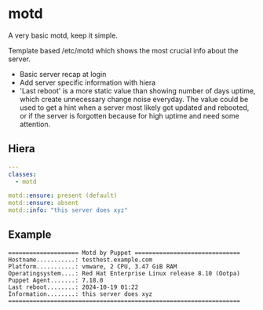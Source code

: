 # motd
A very basic motd, keep it simple.

Template based /etc/motd which shows the most crucial info about the server.

- Basic server recap at login
- Add server specific information with hiera
- 'Last reboot' is a more static value than showing number of days uptime, which create unnecessary change noise everyday.
The value could be used to get a hint when a server most likely got updated and rebooted, or if the server is forgotten because for high uptime and need some attention.

## Hiera

```yaml
---
classes:
  - motd

motd::ensure: present (default)
motd::ensure: absent
motd::info: "this server does xyz"
```

## Example

```
==================== Motd by Puppet ==============================
Hostname...........: testhest.example.com
Platform...........: vmware, 2 CPU, 3.47 GiB RAM
Operatingsystem....: Red Hat Enterprise Linux release 8.10 (Ootpa)
Puppet Agent.......: 7.18.0
Last reboot........: 2024-10-19 01:22
Information........: this server does xyz
==================================================================
```
